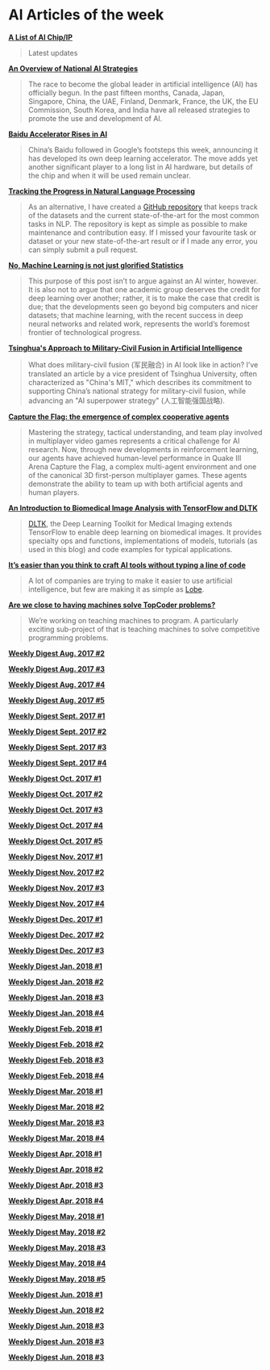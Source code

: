 # AI Articles of the week

**[A List of AI Chip/IP](https://basicmi.github.io/Deep-Learning-Processor-List/)**
> Latest updates

**[An Overview of National AI Strategies](https://medium.com/politics-ai/an-overview-of-national-ai-strategies-2a70ec6edfd)**
> The race to become the global leader in artificial intelligence (AI) has officially begun. In the past fifteen months, Canada, Japan, Singapore, China, the UAE, Finland, Denmark, France, the UK, the EU Commission, South Korea, and India have all released strategies to promote the use and development of AI. 

**[Baidu Accelerator Rises in AI](https://www.eetimes.com/document.asp?doc_id=1333449)**
> China’s Baidu followed in Google’s footsteps this week, announcing it has developed its own deep learning accelerator. The move adds yet another significant player to a long list in AI hardware, but details of the chip and when it will be used remain unclear.

**[Tracking the Progress in Natural Language Processing](http://ruder.io/tracking-progress-nlp/)**
> As an alternative, I have created a [GitHub repository](https://github.com/sebastianruder/NLP-progress) that keeps track of the datasets and the current state-of-the-art for the most common tasks in NLP. The repository is kept as simple as possible to make maintenance and contribution easy. If I missed your favourite task or dataset or your new state-of-the-art result or if I made any error, you can simply submit a pull request.

**[No, Machine Learning is not just glorified Statistics](https://towardsdatascience.com/no-machine-learning-is-not-just-glorified-statistics-26d3952234e3)**
> This purpose of this post isn’t to argue against an AI winter, however. It is also not to argue that one academic group deserves the credit for deep learning over another; rather, it is to make the case that credit is due; that the developments seen go beyond big computers and nicer datasets; that machine learning, with the recent success in deep neural networks and related work, represents the world’s foremost frontier of technological progress.

**[Tsinghua's Approach to Military-Civil Fusion in Artificial Intelligence](https://www.battlefieldsingularity.com/musings-1/tsinghua-s-approach-to-military-civil-fusion-in-artificial-intelligence)**
> What does military-civil fusion (军民融合) in AI look like in action? I’ve translated an article by a vice president of Tsinghua University, often characterized as "China's MIT," which describes its commitment to supporting China’s national strategy for military-civil fusion, while advancing an "AI superpower strategy" (人工智能强国战略). 

**[Capture the Flag: the emergence of complex cooperative agents](https://deepmind.com/blog/capture-the-flag/)**
> Mastering the strategy, tactical understanding, and team play involved in multiplayer video games represents a critical challenge for AI research. Now, through new developments in reinforcement learning, our agents have achieved human-level performance in Quake III Arena Capture the Flag, a complex multi-agent environment and one of the canonical 3D first-person multiplayer games. These agents demonstrate the ability to team up with both artificial agents and human players.

**[An Introduction to Biomedical Image Analysis with TensorFlow and DLTK](https://medium.com/tensorflow/an-introduction-to-biomedical-image-analysis-with-tensorflow-and-dltk-2c25304e7c13)**
> [DLTK](https://dltk.github.io/), the Deep Learning Toolkit for Medical Imaging extends TensorFlow to enable deep learning on biomedical images. It provides specialty ops and functions, implementations of models, tutorials (as used in this blog) and code examples for typical applications.

**[It’s easier than you think to craft AI tools without typing a line of code](https://www.theverge.com/2018/6/12/17452742/deep-learning-ai-learn-lobe-made-easy-coding)**
> A lot of companies are trying to make it easier to use artificial intelligence, but few are making it as simple as [Lobe](http://lobe.ai/).

**[Are we close to having machines solve TopCoder problems?](https://medium.com/near-ai/are-we-close-to-having-machines-solve-topcoder-problems-cc86d33c4324)**
> We’re working on teaching machines to program. A particularly exciting sub-project of that is teaching machines to solve competitive programming problems.

**[Weekly Digest Aug. 2017 \#2](https://github.com/basicmi/Machine-Learning-Articles/blob/master/WeeklyDigest2017-08_2.md)**

**[Weekly Digest Aug. 2017 \#3](https://github.com/basicmi/Machine-Learning-Articles/blob/master/WeeklyDigest2017-08_3.md)**

**[Weekly Digest Aug. 2017 \#4](https://github.com/basicmi/Machine-Learning-Articles/blob/master/WeeklyDigest2017-08_4.md)**

**[Weekly Digest Aug. 2017 \#5](https://github.com/basicmi/Machine-Learning-Articles/blob/master/WeeklyDigest2017-08_5.md)**

**[Weekly Digest Sept. 2017 \#1](https://github.com/basicmi/Machine-Learning-Articles/blob/master/WeeklyDigest2017-09_1.md)**

**[Weekly Digest Sept. 2017 \#2](https://github.com/basicmi/Machine-Learning-Articles/blob/master/WeeklyDigest2017-09_2.md)**

**[Weekly Digest Sept. 2017 \#3](https://github.com/basicmi/Machine-Learning-Articles/blob/master/WeeklyDigest2017-09_3.md)**

**[Weekly Digest Sept. 2017 \#4](https://github.com/basicmi/Machine-Learning-Articles/blob/master/WeeklyDigest2017-09_4.md)**

**[Weekly Digest Oct. 2017 \#1](https://github.com/basicmi/Machine-Learning-Articles/blob/master/WeeklyDigest2017-10_1.md)**

**[Weekly Digest Oct. 2017 \#2](https://github.com/basicmi/Machine-Learning-Articles/blob/master/WeeklyDigest2017-10_2.md)**

**[Weekly Digest Oct. 2017 \#3](https://github.com/basicmi/Machine-Learning-Articles/blob/master/WeeklyDigest2017-10_3.md)**

**[Weekly Digest Oct. 2017 \#4](https://github.com/basicmi/Machine-Learning-Articles/blob/master/WeeklyDigest2017-10_4.md)**

**[Weekly Digest Oct. 2017 \#5](https://github.com/basicmi/Machine-Learning-Articles/blob/master/WeeklyDigest2017-10_5.md)**

**[Weekly Digest Nov. 2017 \#1](https://github.com/basicmi/Machine-Learning-Articles/blob/master/WeeklyDigest2017-11_1.md)**

**[Weekly Digest Nov. 2017 \#2](https://github.com/basicmi/Machine-Learning-Articles/blob/master/WeeklyDigest2017-11_2.md)**

**[Weekly Digest Nov. 2017 \#3](https://github.com/basicmi/Machine-Learning-Articles/blob/master/WeeklyDigest2017-11_3.md)**

**[Weekly Digest Nov. 2017 \#4](https://github.com/basicmi/Machine-Learning-Articles/blob/master/WeeklyDigest2017-11_4.md)**

**[Weekly Digest Dec. 2017 \#1](https://github.com/basicmi/Machine-Learning-Articles/blob/master/WeeklyDigest2017-12_1.md)**

**[Weekly Digest Dec. 2017 \#2](https://github.com/basicmi/Machine-Learning-Articles/blob/master/WeeklyDigest2017-12_2.md)**

**[Weekly Digest Dec. 2017 \#3](https://github.com/basicmi/Machine-Learning-Articles/blob/master/WeeklyDigest2017-12_3.md)**

**[Weekly Digest Jan. 2018 \#1](https://github.com/basicmi/Machine-Learning-Articles/blob/master/WeeklyDigest2018-01_1.md)**

**[Weekly Digest Jan. 2018 \#2](https://github.com/basicmi/Machine-Learning-Articles/blob/master/WeeklyDigest2018-01_2.md)**

**[Weekly Digest Jan. 2018 \#3](https://github.com/basicmi/Machine-Learning-Articles/blob/master/WeeklyDigest2018-01_3.md)**

**[Weekly Digest Jan. 2018 \#4](https://github.com/basicmi/Machine-Learning-Articles/blob/master/WeeklyDigest2018-01_4.md)**

**[Weekly Digest Feb. 2018 \#1](https://github.com/basicmi/Machine-Learning-Articles/blob/master/WeeklyDigest2018-02_1.md)**

**[Weekly Digest Feb. 2018 \#2](https://github.com/basicmi/Machine-Learning-Articles/blob/master/WeeklyDigest2018-02_2.md)**

**[Weekly Digest Feb. 2018 \#3](https://github.com/basicmi/Machine-Learning-Articles/blob/master/WeeklyDigest2018-02_3.md)**

**[Weekly Digest Feb. 2018 \#4](https://github.com/basicmi/Machine-Learning-Articles/blob/master/WeeklyDigest2018-02_4.md)**

**[Weekly Digest Mar. 2018 \#1](https://github.com/basicmi/Machine-Learning-Articles/blob/master/WeeklyDigest2018-03_1.md)**

**[Weekly Digest Mar. 2018 \#2](https://github.com/basicmi/Machine-Learning-Articles/blob/master/WeeklyDigest2018-03_2.md)**

**[Weekly Digest Mar. 2018 \#3](https://github.com/basicmi/Machine-Learning-Articles/blob/master/WeeklyDigest2018-03_3.md)**

**[Weekly Digest Mar. 2018 \#4](https://github.com/basicmi/Machine-Learning-Articles/blob/master/WeeklyDigest2018-03_4.md)**

**[Weekly Digest Apr. 2018 \#1](https://github.com/basicmi/Machine-Learning-Articles/blob/master/WeeklyDigest2018-04_1.md)**

**[Weekly Digest Apr. 2018 \#2](https://github.com/basicmi/Machine-Learning-Articles/blob/master/WeeklyDigest2018-04_2.md)**

**[Weekly Digest Apr. 2018 \#3](https://github.com/basicmi/Machine-Learning-Articles/blob/master/WeeklyDigest2018-04_3.md)**

**[Weekly Digest Apr. 2018 \#4](https://github.com/basicmi/Machine-Learning-Articles/blob/master/WeeklyDigest2018-04_4.md)**

**[Weekly Digest May. 2018 \#1](https://github.com/basicmi/Machine-Learning-Articles/blob/master/WeeklyDigest2018-05_1.md)**

**[Weekly Digest May. 2018 \#2](https://github.com/basicmi/Machine-Learning-Articles/blob/master/WeeklyDigest2018-05_2.md)**

**[Weekly Digest May. 2018 \#3](https://github.com/basicmi/Machine-Learning-Articles/blob/master/WeeklyDigest2018-05_3.md)**

**[Weekly Digest May. 2018 \#4](https://github.com/basicmi/Machine-Learning-Articles/blob/master/WeeklyDigest2018-05_4.md)**

**[Weekly Digest May. 2018 \#5](https://github.com/basicmi/Machine-Learning-Articles/blob/master/WeeklyDigest2018-05_5.md)**

**[Weekly Digest Jun. 2018 \#1](https://github.com/basicmi/Machine-Learning-Articles/blob/master/WeeklyDigest2018-06_1.md)**

**[Weekly Digest Jun. 2018 \#2](https://github.com/basicmi/Machine-Learning-Articles/blob/master/WeeklyDigest2018-06_2.md)**

**[Weekly Digest Jun. 2018 \#3](https://github.com/basicmi/Machine-Learning-Articles/blob/master/WeeklyDigest2018-06_3.md)**

**[Weekly Digest Jun. 2018 \#3](https://github.com/basicmi/Machine-Learning-Articles/blob/master/WeeklyDigest2018-06_4.md)**

**[Weekly Digest Jun. 2018 \#3](https://github.com/basicmi/Machine-Learning-Articles/blob/master/WeeklyDigest2018-07_1.md)**
